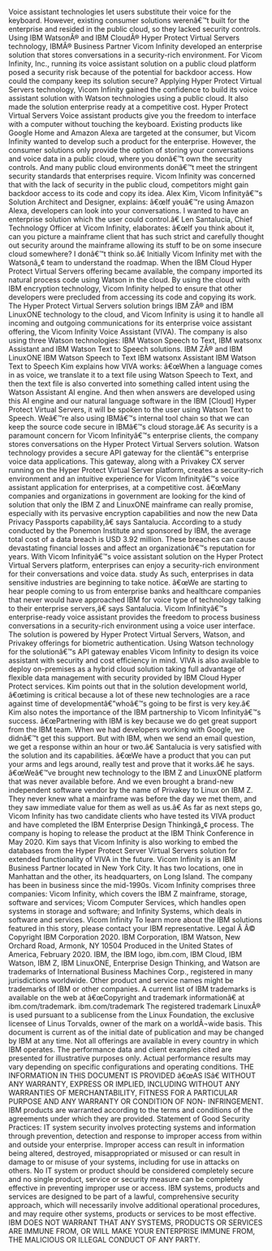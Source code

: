 ﻿Voice assistant technologies let users substitute their voice for the keyboard. However, existing consumer solutions werenâ€™t built for the enterprise and resided in the public cloud, so they lacked security controls. Using IBM WatsonÂ® and IBM CloudÂ® Hyper Protect Virtual Servers technology, IBMÂ® Business Partner Vicom Infinity developed an enterprise solution that stores conversations in a security-rich environment. For Vicom Infinity, Inc., running its voice assistant solution on a public cloud platform posed a security risk because of the potential for backdoor access. How could the company keep its solution secure? Applying Hyper Protect Virtual Servers technology, Vicom Infinity gained the confidence to build its voice assistant solution with Watson technologies using a public cloud. It also made the solution enterprise ready at a competitive cost. Hyper Protect Virtual Servers Voice assistant products give you the freedom to interface with a computer without touching the keyboard. Existing products like Google Home and Amazon Alexa are targeted at the consumer, but Vicom Infinity wanted to develop such a product for the enterprise. However, the consumer solutions only provide the option of storing your conversations and voice data in a public cloud, where you donâ€™t own the security controls. And many public cloud environments donâ€™t meet the stringent security standards that enterprises require. Vicom Infinity was concerned that with the lack of security in the public cloud, competitors might gain backdoor access to its code and copy its idea. Alex Kim, Vicom Infinityâ€™s Solution Architect and Designer, explains: â€œIf youâ€™re using Amazon Alexa, developers can look into your conversations. I wanted to have an enterprise solution which the user could control.â€ Len Santalucia, Chief Technology Officer at Vicom Infinity, elaborates: â€œIf you think about it, can you picture a mainframe client that has such strict and carefully thought out security around the mainframe allowing its stuff to be on some insecure cloud somewhere? I donâ€™t think so.â€ Initially Vicom Infinity met with the Watsonâ„¢ team to understand the roadmap. When the IBM Cloud Hyper Protect Virtual Servers offering became available, the company imported its natural process code using Watson in the cloud. By using the cloud with IBM encryption technology, Vicom Infinity helped to ensure that other developers were precluded from accessing its code and copying its work. The Hyper Protect Virtual Servers solution brings IBM ZÂ® and IBM LinuxONE technology to the cloud, and Vicom Infinity is using it to handle all incoming and outgoing communications for its enterprise voice assistant offering, the Vicom Infinity Voice Assistant (VIVA). The company is also using three Watson technologies: IBM Watson Speech to Text, IBM watsonx Assistant and IBM Watson Text to Speech solutions. IBM ZÂ® and IBM LinuxONE IBM Watson Speech to Text IBM watsonx Assistant IBM Watson Text to Speech Kim explains how VIVA works: â€œWhen a language comes in as voice, we translate it to a text file using Watson Speech to Text, and then the text file is also converted into something called intent using the Watson Assistant AI engine. And then when answers are developed using this AI engine and our natural language software in the IBM [Cloud] Hyper Protect Virtual Servers, it will be spoken to the user using Watson Text to Speech. Weâ€™re also using IBMâ€™s internal tool chain so that we can keep the source code secure in IBMâ€™s cloud storage.â€ As security is a paramount concern for Vicom Infinityâ€™s enterprise clients, the company stores conversations on the Hyper Protect Virtual Servers solution. Watson technology provides a secure API gateway for the clientâ€™s enterprise voice data applications. This gateway, along with a Privakey CX server running on the Hyper Protect Virtual Server platform, creates a security-rich environment and an intuitive experience for Vicom Infinityâ€™s voice assistant application for enterprises, at a competitive cost. â€œMany companies and organizations in government are looking for the kind of solution that only the IBM Z and LinuxONE mainframe can really promise, especially with its pervasive encryption capabilities and now the new Data Privacy Passports capability,â€ says Santalucia. According to a study conducted by the Ponemon Institute and sponsored by IBM, the average total cost of a data breach is USD 3.92 million. These breaches can cause devastating financial losses and affect an organizationâ€™s reputation for years. With Vicom Infinityâ€™s voice assistant solution on the Hyper Protect Virtual Servers platform, enterprises can enjoy a security-rich environment for their conversations and voice data. study As such, enterprises in data sensitive industries are beginning to take notice. â€œWe are starting to hear people coming to us from enterprise banks and healthcare companies that never would have approached IBM for voice type of technology talking to their enterprise servers,â€ says Santalucia. Vicom Infinityâ€™s enterprise-ready voice assistant provides the freedom to process business conversations in a security-rich environment using a voice user interface. The solution is powered by Hyper Protect Virtual Servers, Watson, and Privakey offerings for biometric authentication. Using Watson technology for the solutionâ€™s API gateway enables Vicom Infinity to design its voice assistant with security and cost efficiency in mind. VIVA is also available to deploy on-premises as a hybrid cloud solution taking full advantage of flexible data management with security provided by IBM Cloud Hyper Protect services. Kim points out that in the solution development world, â€œtiming is critical because a lot of these new technologies are a race against time of developmentâ€”whoâ€™s going to be first is very key.â€ Kim also notes the importance of the IBM partnership to Vicom Infinityâ€™s success. â€œPartnering with IBM is key because we do get great support from the IBM team. When we had developers working with Google, we didnâ€™t get this support. But with IBM, when we send an email question, we get a response within an hour or two.â€ Santalucia is very satisfied with the solution and its capabilities. â€œWe have a product that you can put your arms and legs around, really test and prove that it works.â€ he says. â€œWeâ€™ve brought new technology to the IBM Z and LinuxONE platform that was never available before. And we even brought a brand-new independent software vendor by the name of Privakey to Linux on IBM Z. They never knew what a mainframe was before the day we met them, and they saw immediate value for them as well as us.â€ As far as next steps go, Vicom Infinity has two candidate clients who have tested its VIVA product and have completed the IBM Enterprise Design Thinkingâ„¢ process. The company is hoping to release the product at the IBM Think Conference in May 2020. Kim says that Vicom Infinity is also working to embed the databases from the Hyper Protect Server Virtual Servers solution for extended functionality of VIVA in the future. Vicom Infinity is an IBM Business Partner located in New York City. It has two locations, one in Manhattan and the other, its headquarters, on Long Island. The company has been in business since the mid-1990s. Vicom Infinity comprises three companies: Vicom Infinity, which covers the IBM Z mainframe, storage, software and services; Vicom Computer Services, which handles open systems in storage and software; and Infinity Systems, which deals in software and services. Vicom Infinity To learn more about the IBM solutions featured in this story, please contact your IBM representative. Legal Â  Â© Copyright IBM Corporation 2020. IBM Corporation, IBM Watson, New Orchard Road, Armonk, NY 10504 Produced in the United States of America, February 2020. IBM, the IBM logo, ibm.com, IBM Cloud, IBM Watson, IBM Z, IBM LinuxONE, Enterprise Design Thinking, and Watson are trademarks of International Business Machines Corp., registered in many jurisdictions worldwide. Other product and service names might be trademarks of IBM or other companies. A current list of IBM trademarks is available on the web at â€œCopyright and trademark informationâ€ at ibm.com/trademark. ibm.com/trademark The registered trademark LinuxÂ® is used pursuant to a sublicense from the Linux Foundation, the exclusive licensee of Linus Torvalds, owner of the mark on a worldÂ¬wide basis. This document is current as of the initial date of publication and may be changed by IBM at any time. Not all offerings are available in every country in which IBM operates. The performance data and client examples cited are presented for illustrative purposes only. Actual performance results may vary depending on specific configurations and operating conditions. THE INFORMATION IN THIS DOCUMENT IS PROVIDED â€œAS ISâ€ WITHOUT ANY WARRANTY, EXPRESS OR IMPLIED, INCLUDING WITHOUT ANY WARRANTIES OF MERCHANTABILITY, FITNESS FOR A PARTICULAR PURPOSE AND ANY WARRANTY OR CONDITION OF NON- INFRINGEMENT. IBM products are warranted according to the terms and conditions of the agreements under which they are provided. Statement of Good Security Practices: IT system security involves protecting systems and information through prevention, detection and response to improper access from within and outside your enterprise. Improper access can result in information being altered, destroyed, misappropriated or misused or can result in damage to or misuse of your systems, including for use in attacks on others. No IT system or product should be considered completely secure and no single product, service or security measure can be completely effective in preventing improper use or access. IBM systems, products and services are designed to be part of a lawful, comprehensive security approach, which will necessarily involve additional operational procedures, and may require other systems, products or services to be most effective. IBM DOES NOT WARRANT THAT ANY SYSTEMS, PRODUCTS OR SERVICES ARE IMMUNE FROM, OR WILL MAKE YOUR ENTERPRISE IMMUNE FROM, THE MALICIOUS OR ILLEGAL CONDUCT OF ANY PARTY.
